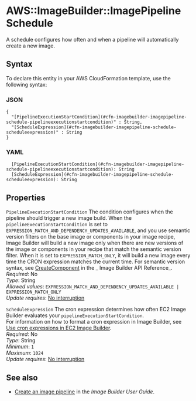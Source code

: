 # AWS::ImageBuilder::ImagePipeline Schedule<a name="aws-properties-imagebuilder-imagepipeline-schedule"></a>

A schedule configures how often and when a pipeline will automatically create a new image\.

## Syntax<a name="aws-properties-imagebuilder-imagepipeline-schedule-syntax"></a>

To declare this entity in your AWS CloudFormation template, use the following syntax:

### JSON<a name="aws-properties-imagebuilder-imagepipeline-schedule-syntax.json"></a>

```
{
  "[PipelineExecutionStartCondition](#cfn-imagebuilder-imagepipeline-schedule-pipelineexecutionstartcondition)" : String,
  "[ScheduleExpression](#cfn-imagebuilder-imagepipeline-schedule-scheduleexpression)" : String
}
```

### YAML<a name="aws-properties-imagebuilder-imagepipeline-schedule-syntax.yaml"></a>

```
  [PipelineExecutionStartCondition](#cfn-imagebuilder-imagepipeline-schedule-pipelineexecutionstartcondition): String
  [ScheduleExpression](#cfn-imagebuilder-imagepipeline-schedule-scheduleexpression): String
```

## Properties<a name="aws-properties-imagebuilder-imagepipeline-schedule-properties"></a>

`PipelineExecutionStartCondition` <a name="cfn-imagebuilder-imagepipeline-schedule-pipelineexecutionstartcondition"></a>
The condition configures when the pipeline should trigger a new image build\. When the `pipelineExecutionStartCondition` is set to `EXPRESSION_MATCH_AND_DEPENDENCY_UPDATES_AVAILABLE`, and you use semantic version filters on the base image or components in your image recipe, Image Builder will build a new image only when there are new versions of the image or components in your recipe that match the semantic version filter\. When it is set to `EXPRESSION_MATCH_ONLY`, it will build a new image every time the CRON expression matches the current time\. For semantic version syntax, see [CreateComponent](https://docs.aws.amazon.com/imagebuilder/latest/APIReference/API_CreateComponent.html) in the _ Image Builder API Reference_\.  
_Required_: No  
_Type_: String  
_Allowed values_: `EXPRESSION_MATCH_AND_DEPENDENCY_UPDATES_AVAILABLE | EXPRESSION_MATCH_ONLY`  
_Update requires_: [No interruption](https://docs.aws.amazon.com/AWSCloudFormation/latest/UserGuide/using-cfn-updating-stacks-update-behaviors.html#update-no-interrupt)

`ScheduleExpression` <a name="cfn-imagebuilder-imagepipeline-schedule-scheduleexpression"></a>
The cron expression determines how often EC2 Image Builder evaluates your `pipelineExecutionStartCondition`\.  
For information on how to format a cron expression in Image Builder, see [Use cron expressions in EC2 Image Builder](https://docs.aws.amazon.com/imagebuilder/latest/userguide/image-builder-cron.html)\.  
_Required_: No  
_Type_: String  
_Minimum_: `1`  
_Maximum_: `1024`  
_Update requires_: [No interruption](https://docs.aws.amazon.com/AWSCloudFormation/latest/UserGuide/using-cfn-updating-stacks-update-behaviors.html#update-no-interrupt)

## See also<a name="aws-properties-imagebuilder-imagepipeline-schedule--seealso"></a>

- [Create an image pipeline](https://docs.aws.amazon.com/imagebuilder/latest/userguide/managing-image-builder-cli.html#image-builder-cli-create-image-pipeline) in the _Image Builder User Guide_\.
